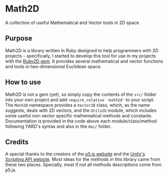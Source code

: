 # Math2D

A collection of useful Mathematical and Vector tools in 2D space

## Purpose

Math2D is a library written in Ruby designed to help programmers with 2D projects - specifically, I started to develop this tool for use in my projects with the [Ruby2D gem](https://github.com/ruby2d/ruby2d). It provides several mathematical and vector functions and tools in two-dimensional Euclidean space.

## How to use

Math2D is not a gem (yet), so simply copy the contents of the `src/` folder into your own project and add `require_relative 'math2d'` to your script. The `Math2D` namespace provides a `Vector2D` class, which, as the name suggests, deals with 2D vectors, and the `Utils2D` module, which includes some useful non-vector specific mathematical methods and constants. Documentation is provided in the code above each module/class/method following YARD's syntax and also in the `doc/` folder.

## Credits

A special thanks to the creators of the [p5.js website](https://p5js.org/) and the [Unity's Scripting API website](https://docs.unity3d.com/ScriptReference/). Most ideas for the methods in this library came from these two places. Specially, most if not all methods descriptions come from p5.js.